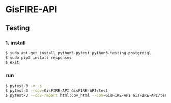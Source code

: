# GisFIRE-API


## Testing

### 1. install

```bash
$ sudo apt-get install python3-pytest python3-testing.postgresql
$ sudo pip3 install responses
$ exit
```


### run

```bash
$ pytest-3 -v -s
$ pytest-3 --cov=GisFIRE-API GisFIRE-API/test
$ pytest-3 --cov-report html:cov_html --cov=GisFIRE-API GisFIRE-API/test
```

